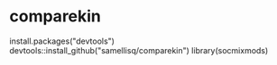 # comparekin

install.packages("devtools")
devtools::install_github("samellisq/comparekin")
library(socmixmods)
